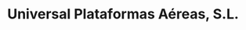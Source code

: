 ---
title: "Universal Plataformas Aéreas, S.L."
url: /sant-andreu-de-la-barca/universal-plataformas-aereas-s-l/
shop: Mieten
---